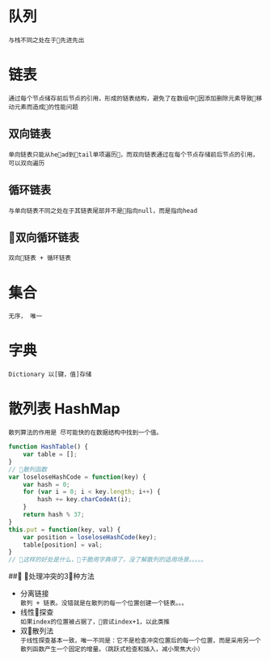 # 队列
`与栈不同之处在于先进先出`

# 链表
`通过每个节点储存前后节点的引用，形成的链表结构，避免了在数组中因添加删除元素导致移动元素而造成的性能问题`

## 双向链表
`单向链表只能从head到tail单项遍历，而双向链表通过在每个节点存储前后节点的引用，可以双向遍历`

## 循环链表
`与单向链表不同之处在于其链表尾部并不是指向null，而是指向head`

## 双向循环链表
`双向链表 + 循环链表`

# 集合
`无序， 唯一`

# 字典
`Dictionary 以[键，值]存储`

# 散列表 HashMap
`散列算法的作用是 尽可能快的在数据结构中找到一个值。`

```js
function HashTable() {
    var table = [];
}
// 散列函数
var loseloseHashCode = function(key) {
    var hash = 0;
    for (var i = 0; i < key.length; i++) {
        hash += key.charCodeAt(i);
    }
    return hash % 37;
}
this.put = function(key, val) {
    var position = loseloseHashCode(key);
    table[position] = val;
}
// 这样的好处是什么，干脆用字典得了，没了解散列的适用场景。。。。。
```

## 处理冲突的3种方法
- 分离链接      
`散列 + 链表。没错就是在散列的每一个位置创建一个链表。。。`
- 线性探查     
`如果index的位置被占据了，尝试index+1，以此类推 `
- 双散列法     
`于线性探查基本一致，唯一不同是：它不是检查冲突位置后的每一个位置，而是采用另一个散列函数产生一个固定的增量。（跳跃式检查和插入，减小聚焦大小）`